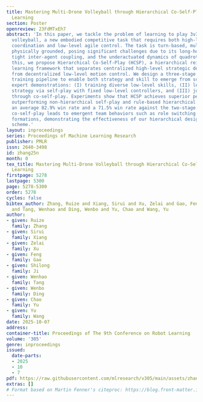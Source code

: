 ```yaml
---
title: Mastering Multi-Drone Volleyball through Hierarchical Co-Self-Play Reinforcement
  Learning
section: Poster
openreview: 23FdMTxEh7
abstract: 'In this paper, we tackle the problem of learning to play 3v3 multi-drone
  volleyball, a new embodied competitive task that requires both high-level strategic
  coordination and low-level agile control. The task is turn-based, multi-agent, and
  physically grounded, posing significant challenges due to its long-horizon dependencies,
  tight inter-agent coupling, and the underactuated dynamics of quadrotors. To address
  this, we propose Hierarchical Co-Self-Play (HCSP), a hierarchical reinforcement
  learning framework that separates centralized high-level strategic decision-making
  from decentralized low-level motion control. We design a three-stage population-based
  training pipeline to enable both strategy and skill to emerge from scratch without
  expert demonstrations: (I) training diverse low-level skills, (II) learning high-level
  strategy via self-play with fixed low-level controllers, and (III) joint fine-tuning
  through co-self-play. Experiments show that HCSP achieves superior performance,
  outperforming non-hierarchical self-play and rule-based hierarchical baselines with
  an average 82.9% win rate and a 71.5% win rate against the two-stage variant. Moreover,
  co-self-play leads to emergent team behaviors such as role switching and coordinated
  formations, demonstrating the effectiveness of our hierarchical design and training
  scheme.'
layout: inproceedings
series: Proceedings of Machine Learning Research
publisher: PMLR
issn: 2640-3498
id: zhang25n
month: 0
tex_title: Mastering Multi-Drone Volleyball through Hierarchical Co-Self-Play Reinforcement
  Learning
firstpage: 5278
lastpage: 5300
page: 5278-5300
order: 5278
cycles: false
bibtex_author: Zhang, Ruize and Xiang, Sirui and Xu, Zelai and Gao, Feng and Ji, Shilong
  and Tang, Wenhao and Ding, Wenbo and Yu, Chao and Wang, Yu
author:
- given: Ruize
  family: Zhang
- given: Sirui
  family: Xiang
- given: Zelai
  family: Xu
- given: Feng
  family: Gao
- given: Shilong
  family: Ji
- given: Wenhao
  family: Tang
- given: Wenbo
  family: Ding
- given: Chao
  family: Yu
- given: Yu
  family: Wang
date: 2025-10-07
address:
container-title: Proceedings of The 9th Conference on Robot Learning
volume: '305'
genre: inproceedings
issued:
  date-parts:
  - 2025
  - 10
  - 7
pdf: https://raw.githubusercontent.com/mlresearch/v305/main/assets/zhang25n/zhang25n.pdf
extras: []
# Format based on Martin Fenner's citeproc: https://blog.front-matter.io/posts/citeproc-yaml-for-bibliographies/
---
```

